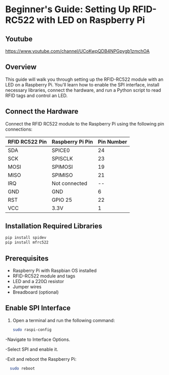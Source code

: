# Beginner's Guide: Setting Up RFID-RC522 with LED on Raspberry Pi

 ## Youtube
  https://www.youtube.com/channel/UCoKwpQDB4NPGpygb1zmchOA

## Overview
This guide will walk you through setting up the RFID-RC522 module with an LED on a Raspberry Pi. You'll learn how to enable the SPI interface, install necessary libraries, connect the hardware, and run a Python script to read RFID tags and control an LED.

## Connect the Hardware

Connect the RFID RC522 module to the Raspberry Pi using the following pin connections:



| RFID RC522 Pin | Raspberry Pi Pin       | Pin Number |
|----------------|------------------------|------------|
| SDA            | SPICE0                 | 24         |
| SCK            | SPISCLK                | 23         |
| MOSI           |SPIMOSI                 | 19         |
| MISO           |SPIMISO                 | 21         |
| IRQ            | Not connected          | --         |
| GND            | GND                    | 6          |
| RST            | GPIO 25                | 22         |
| VCC            | 3.3V                   | 1          |




## Installation Required Libraries
   ```sh
pip install spidev
pip install mfrc522
```

## Prerequisites
- Raspberry Pi with Raspbian OS installed
- RFID-RC522 module and tags 
- LED and a 220Ω resistor
- Jumper wires
- Breadboard (optional)

##  Enable SPI Interface
1. Open a terminal and run the following command:
   ```sh
   sudo raspi-config
   ```
-Navigate to Interface Options.

-Select SPI and enable it.

-Exit and reboot the Raspberry Pi:

```sh
  sudo reboot
```
